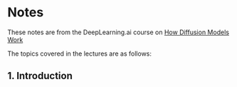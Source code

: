 # Notes

These notes are from the DeepLearning.ai course on [How Diffusion Models Work](https://www.deeplearning.ai/short-courses/how-diffusion-models-work/)

The topics covered in the lectures are as follows:


## 1. Introduction 
 
